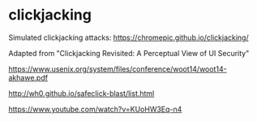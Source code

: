 # clickjacking

Simulated clickjacking attacks: https://chromepic.github.io/clickjacking/ 

Adapted from "Clickjacking Revisited:  A Perceptual View of UI Security"

https://www.usenix.org/system/files/conference/woot14/woot14-akhawe.pdf

http://wh0.github.io/safeclick-blast/list.html

https://www.youtube.com/watch?v=KUoHW3Eq-n4
